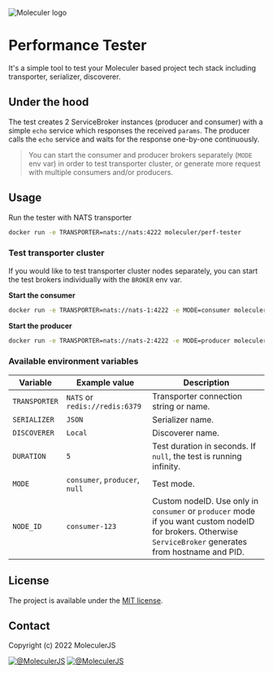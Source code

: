 ![Moleculer logo](http://moleculer.services/images/banner.png)

# Performance Tester
It's a simple tool to test your Moleculer based project tech stack including transporter, serializer, discoverer.

## Under the hood
The test creates 2 ServiceBroker instances (producer and consumer) with a simple `echo` service which responses the received `params`. The producer calls the `echo` service and waits for the response one-by-one continuously.

> You can start the consumer and producer brokers separately (`MODE` env var) in order to test transporter cluster, or generate more request with multiple consumers and/or producers.

## Usage

Run the tester with NATS transporter
```bash
docker run -e TRANSPORTER=nats://nats:4222 moleculer/perf-tester
```

### Test transporter cluster
If you would like to test transporter cluster nodes separately, you can start the test brokers individually with the `BROKER` env var.

**Start the consumer**
```bash
docker run -e TRANSPORTER=nats://nats-1:4222 -e MODE=consumer moleculer/perf-tester
```

**Start the producer**
```bash
docker run -e TRANSPORTER=nats://nats-2:4222 -e MODE=producer moleculer/perf-tester
```


### Available environment variables

| Variable | Example value | Description |
| -------- | ------------- | ----------- |
| `TRANSPORTER` | `NATS` or `redis://redis:6379` | Transporter connection string or name. |
| `SERIALIZER` | `JSON` | Serializer name. |
| `DISCOVERER` | `Local` | Discoverer name. |
| `DURATION` | `5` | Test duration in seconds. If `null`, the test is running infinity. |
| `MODE` | `consumer`, `producer`, `null` | Test mode. |
| `NODE_ID` | `consumer-123` | Custom nodeID. Use only in `consumer` or `producer` mode if you want custom nodeID for brokers. Otherwise `ServiceBroker` generates from hostname and PID. |

## License
The project is available under the [MIT license](https://tldrlegal.com/license/mit-license).

## Contact
Copyright (c) 2022 MoleculerJS

[![@MoleculerJS](https://img.shields.io/badge/github-moleculerjs-green.svg)](https://github.com/moleculerjs) [![@MoleculerJS](https://img.shields.io/badge/twitter-MoleculerJS-blue.svg)](https://twitter.com/MoleculerJS)
